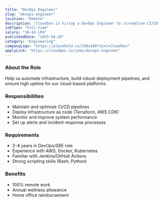 ```yaml
---
title: "DevOps Engineer"
slug: "devops-engineer"
location: "Remote"
description: "CloudGen is hiring a DevOps Engineer to streamline CI/CD pipelines and improve infrastructure reliability."
jobType: "Full-time"
salary: "10–14 LPA"
publishedDate: "2025-04-28"
category: "Engineering"
companyLogo: "https://placehold.co/100x100?text=CloudGen"
applyLink: "https://cloudgen.io/jobs/devops-engineer"
---
```


### About the Role

Help us automate infrastructure, build robust deployment pipelines, and ensure high uptime for our cloud-based platforms.

### Responsibilities

- Maintain and optimize CI/CD pipelines
- Deploy infrastructure as code (Terraform, AWS CDK)
- Monitor and improve system performance
- Set up alerts and incident response processes

### Requirements

- 2–4 years in DevOps/SRE role
- Experience with AWS, Docker, Kubernetes
- Familiar with Jenkins/GitHub Actions
- Strong scripting skills (Bash, Python)

### Benefits

- 100% remote work
- Annual wellness allowance
- Home office reimbursement
